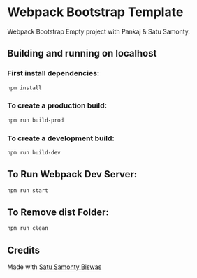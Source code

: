# Webpack Bootstrap Template

Webpack Bootstrap Empty project with Pankaj & Satu Samonty.

## Building and running on localhost

### First install dependencies:

```sh
npm install
```

### To create a production build:

```sh
npm run build-prod
```

### To create a development build:

```sh
npm run build-dev
```

## To Run Webpack Dev Server:

```sh
npm run start
```

## To Remove dist Folder:

```sh
npm run clean
```

## Credits

Made with [Satu Samonty Biswas](https://www.facebook.com/SatuSamontyBiswas/)
